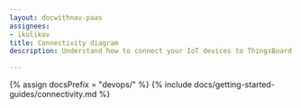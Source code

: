 ```yaml
---
layout: docwithnav-paas
assignees:
- ikulikov
title: Connectivity diagram
description: Understand how to connect your IoT devices to ThingsBoard

---
```


{% assign docsPrefix = "devops/" %}
{% include docs/getting-started-guides/connectivity.md %}
